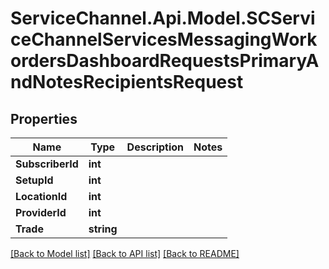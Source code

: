 # ServiceChannel.Api.Model.SCServiceChannelServicesMessagingWorkordersDashboardRequestsPrimaryAndNotesRecipientsRequest

## Properties

Name | Type | Description | Notes
------------ | ------------- | ------------- | -------------
**SubscriberId** | **int** |  | 
**SetupId** | **int** |  | 
**LocationId** | **int** |  | 
**ProviderId** | **int** |  | 
**Trade** | **string** |  | 

[[Back to Model list]](../README.md#documentation-for-models) [[Back to API list]](../README.md#documentation-for-api-endpoints) [[Back to README]](../README.md)

